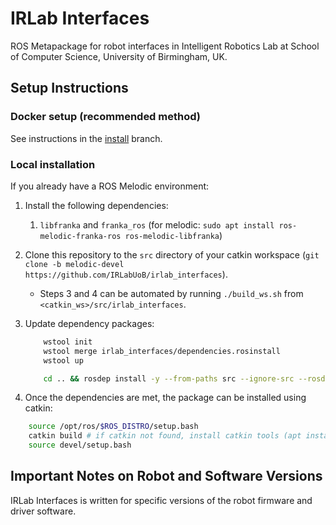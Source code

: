 # IRLab Interfaces

ROS Metapackage for robot interfaces in Intelligent Robotics Lab at School of Computer Science, University of Birmingham, UK.

## Setup Instructions

### Docker setup (recommended method)

See instructions in the [install](https://github.com/IRLabUoB/irlab_interfaces/tree/install) branch.

### Local installation

If you already have a ROS Melodic environment:

1. Install the following dependencies:
   1. `libfranka` and `franka_ros` (for melodic: `sudo apt install ros-melodic-franka-ros ros-melodic-libfranka`)

2. Clone this repository to the `src` directory of your catkin workspace (`git clone -b melodic-devel https://github.com/IRLabUoB/irlab_interfaces`).

    - Steps 3 and 4 can be automated by running `./build_ws.sh` from `<catkin_ws>/src/irlab_interfaces`.

3. Update dependency packages:

    ```bash
        wstool init
        wstool merge irlab_interfaces/dependencies.rosinstall
        wstool up

        cd .. && rosdep install -y --from-paths src --ignore-src --rosdistro $ROS_DISTRO
    ```

4. Once the dependencies are met, the package can be installed using catkin:

```bash
    source /opt/ros/$ROS_DISTRO/setup.bash
    catkin build # if catkin not found, install catkin tools (apt install python-catkin-tools)
    source devel/setup.bash
```

## Important Notes on Robot and Software Versions

IRLab Interfaces is written for specific versions of the robot firmware and driver software.
